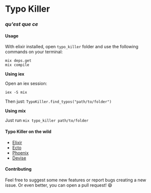 # Typo Killer
### _qu'est que ce_

#### Usage

With elixir installed, open `typo_killer` folder and use the following commands on your terminal:

```
mix deps.get
mix compile
```

**Using iex**

Open an iex session:

```
iex -S mix
```

Then just: `TypoKiller.find_typos("path/to/folder")`

**Using mix**

Just run `mix typo_killer path/to/folder`

#### Typo Killer on the wild
- [Elixir](https://github.com/elixir-lang/elixir/pull/9611)
- [Ecto](https://github.com/elixir-ecto/ecto/pull/3174)
- [Phoenix](https://github.com/phoenixframework/phoenix/pull/3623)
- [Devise](https://github.com/plataformatec/devise/pull/5167)

#### Contributing
Feel free to suggest some new features or report bugs creating a new issue. Or even better, you can open a pull request! 😄
